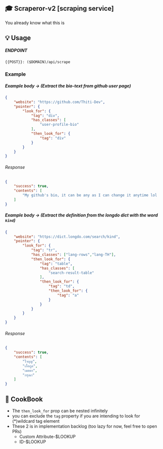 ## 🎓 Scraperor-v2 [scraping service]

You already know what this is

## 💡 Usage
##### ENDPOINT
```url
{{POST}}: ($DOMAIN)/api/scrape
```
### Example
##### Example body -> (Extract the bio-text from github user page)
```json
{
    "website": "https://github.com/Thiti-Dev",
    "pointer": {
        "look_for": {
            "tag": "div",
            "has_classes": [
                "user-profile-bio"
            ],
            "then_look_for": {
                "tag": "div"
            }
        }
    }
}
```

###### Response
```json
{
    "success": true,
    "contents": [
        "My github's bio, it can be any as I can change it anytime lol but for now at this commit date it was `I'm backkkk`",
    ]
}
```


##### Example body -> (Extract the definition from the longdo dict with the word ```kind```)
```json
{
    "website": "https://dict.longdo.com/search/kind",
    "pointer": {
        "look_for": {
            "tag": "tr",
            "has_classes": ["lang-rows","lang-TH"],
            "then_look_for": {
                "tag": "table",
                "has_classes": [
                    "search-result-table"
                ],
                "then_look_for": {
                    "tag": "td",
                    "then_look_for": {
                        "tag": "a"
                    }
                }
            }
        }
    }
}
```

###### Response
```json
{
    "success": true,
    "contents": [
        "ใจบุญ",
        "เกื้อกูล",
        "เมตตา",
        "กรุณา"
    ]
}
```

## 📕 CookBook
- The ```then_look_for``` prop can be nested infinitely
- you can exclude the ```tag``` property if you are intending to look for (*)wildcard tag element
- These 2 is in implementation backlog (too lazy for now, feel free to open PRs)
   - Custom Attribute-$LOOKUP
   - ID-$LOOKUP
